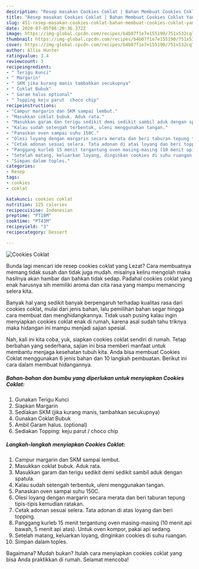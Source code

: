 ```yaml
---
description: "Resep masakan Cookies Coklat | Bahan Membuat Cookies Coklat Yang Menggugah Selera"
title: "Resep masakan Cookies Coklat | Bahan Membuat Cookies Coklat Yang Menggugah Selera"
slug: 451-resep-masakan-cookies-coklat-bahan-membuat-cookies-coklat-yang-menggugah-selera
date: 2020-07-05T06:20:36.372Z
image: https://img-global.cpcdn.com/recipes/b4b07f1e7e155190/751x532cq70/cookies-coklat-foto-resep-utama.jpg
thumbnail: https://img-global.cpcdn.com/recipes/b4b07f1e7e155190/751x532cq70/cookies-coklat-foto-resep-utama.jpg
cover: https://img-global.cpcdn.com/recipes/b4b07f1e7e155190/751x532cq70/cookies-coklat-foto-resep-utama.jpg
author: Allie Hunter
ratingvalue: 3.4
reviewcount: 3
recipeingredient:
- " Terigu Kunci"
- " Margarin"
- " SKM jika kurang manis tambahkan secukupnya"
- " Coklat Bubuk"
- " Garam halus optional"
- " Topping keju parut  choco chip"
recipeinstructions:
- "Campur margarin dan SKM sampai lembut."
- "Masukkan coklat bubuk. Aduk rata."
- "Masukkan garam dan terigu sedikit demi sedikit sambil aduk dengan spatula."
- "Kalau sudah setengah terbentuk, uleni menggunakan tangan."
- "Panaskan oven sampai suhu 150C."
- "Olesi loyang dengan margarin secara merata dan beri taburan tepung tipis-tipis kemudian ratakan."
- "Cetak adonan sesuai selera. Tata adonan di atas loyang dan beri topping."
- "Panggang kurleb 15 menit tergantung oven masing-masing (10 menit api bawah, 5 menit api atas). Untuk oven kompor, pakai api sedang."
- "Setelah matang, keluarkan loyang, dinginkan cookies di suhu ruangan."
- "Simpan dalam toples."
categories:
- Resep
tags:
- cookies
- coklat

katakunci: cookies coklat 
nutrition: 125 calories
recipecuisine: Indonesian
preptime: "PT18M"
cooktime: "PT43M"
recipeyield: "3"
recipecategory: Dessert

---
```



![Cookies Coklat](https://img-global.cpcdn.com/recipes/b4b07f1e7e155190/751x532cq70/cookies-coklat-foto-resep-utama.jpg)

Bunda lagi mencari ide resep cookies coklat yang Lezat? Cara membuatnya memang tidak susah dan tidak juga mudah. misalnya keliru mengolah maka hasilnya akan hambar dan bahkan tidak sedap. Padahal cookies coklat yang enak harusnya sih memiliki aroma dan cita rasa yang mampu memancing selera kita.



Banyak hal yang sedikit banyak berpengaruh terhadap kualitas rasa dari cookies coklat, mulai dari jenis bahan, lalu pemilihan bahan segar hingga cara membuat dan menghidangkannya. Tidak usah pusing kalau ingin menyiapkan cookies coklat enak di rumah, karena asal sudah tahu triknya maka hidangan ini mampu menjadi sajian spesial.


Nah, kali ini kita coba, yuk, siapkan cookies coklat sendiri di rumah. Tetap berbahan yang sederhana, sajian ini bisa memberi manfaat untuk membantu menjaga kesehatan tubuh kita. Anda bisa membuat Cookies Coklat menggunakan 6 jenis bahan dan 10 langkah pembuatan. Berikut ini cara dalam membuat hidangannya.

<!--inarticleads1-->

##### Bahan-bahan dan bumbu yang diperlukan untuk menyiapkan Cookies Coklat:

1. Gunakan  Terigu Kunci
1. Siapkan  Margarin
1. Sediakan  SKM (jika kurang manis, tambahkan secukupnya)
1. Gunakan  Coklat Bubuk
1. Ambil  Garam halus. (optional)
1. Sediakan  Topping: keju parut / choco chip




<!--inarticleads2-->

##### Langkah-langkah menyiapkan Cookies Coklat:

1. Campur margarin dan SKM sampai lembut.
1. Masukkan coklat bubuk. Aduk rata.
1. Masukkan garam dan terigu sedikit demi sedikit sambil aduk dengan spatula.
1. Kalau sudah setengah terbentuk, uleni menggunakan tangan.
1. Panaskan oven sampai suhu 150C.
1. Olesi loyang dengan margarin secara merata dan beri taburan tepung tipis-tipis kemudian ratakan.
1. Cetak adonan sesuai selera. Tata adonan di atas loyang dan beri topping.
1. Panggang kurleb 15 menit tergantung oven masing-masing (10 menit api bawah, 5 menit api atas). Untuk oven kompor, pakai api sedang.
1. Setelah matang, keluarkan loyang, dinginkan cookies di suhu ruangan.
1. Simpan dalam toples.




Bagaimana? Mudah bukan? Itulah cara menyiapkan cookies coklat yang bisa Anda praktikkan di rumah. Selamat mencoba!
